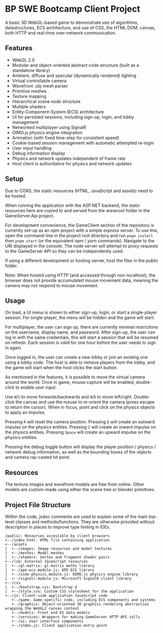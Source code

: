 # BP SWE Bootcamp Client Project

A basic 3D WebGL-based game to demonstrate use of algorithms, datastructures, ECS architecture, and use of CSS, the HTML
DOM, canvas, both HTTP and real-time over-network communication.

## Features

- WebGL 2.0
- Modular and object-oriented abstract code structure (built as a standalone library)
- Ambient, diffuse and specular (dynamically rendered) lighting
- Virtual controllable camera
- Wavefront .obj mesh parser
- Primitive meshes
- Texture mapping
- Hierarchical scene node structure
- Multiple shaders
- Entity-Component-System (ECS) architecture
- UI for persisted sessions, including sign-up, login, and lobby management
- Networked multiplayer using SignalR
- OIMO.js physics engine integration
- Animation (with fixed time-step for consistent speed)
- Cookie-based session management with automatic attempted re-login
- User input handling
- Debug information display
- Physics and network updates independent of frame rate
- Host client is authoritative for physics and network updates

## Setup

Due to CORS, the static resources (HTML, JavaScript and assets) need to be hosted.

When running the application with the ASP.NET backend, the static resources here are copied to and served from the
_wwwroot_ folder in the GameServer.Api project.

For development convenience, the GameClient section of the repository is currently set-up as an _npm_ project with a
simple _express_ server.
To use this, open the command-line in the project root directory and run `pnpm install` then `pnpm start` (or the
equivalent _npm_ / _yarn_ commands).
Navigate to the URI displayed in the console.
The node server will attempt to proxy requests to the GameServer API so they can be independently used.

If using a different development or hosting server, host the files in the _public_ folder.

Note: When hosted using HTTP (and accessed through non-localhost), the browser does not provide accumulated mouse
movement data, meaning the camera may not respond to mouse movement.

## Usage

On load, a UI menu is shown to either sign-up, login, or start a single-player session.
For single-player, the menu will be hidden and the game will start.

For multiplayer, the user can sign up, there are currently minimal restrictions on the username, display name, and
password.
After sign-up, the user can log in with the same credentials, this will start a session that will be resumed on refresh.
Each session is valid for one hour before the user needs to sign in again.

Once logged in, the user can create a new lobby or join an existing one using a lobby code.
The host is able to remove players from the lobby, and the game will start when the host clicks the start button.

As mentioned in the features, it is possible to move the virtual camera around the world.
Once in game, mouse capture will be enabled, double-click to enable user input.

Use `W`/`S` to move forwards/backwards and `A`/`D` to move left/right.
Double-click the canvas and use the mouse to re-orient the camera (press escape to return the cursor).
When in focus, point and click on the physics objects to apply an impulse.

Pressing `R` will reset the camera position.
Pressing `E` will create an outward impulse on the physics entities.
Pressing `I` will create an inward impulse on the physics entities.
Pressing `Space` will create an upward impulse on the physics entities.

Pressing the debug toggle button will display the player position / physics / network debug information, as well as the
bounding boxes of the objects and camera ray-casted hit point.

## Resources

The texture images and wavefront models are free from online.
Other models are custom-made using either the scene tree or blender primitives.

## Project File Structure

Within the code, jsdoc comments are used to explain some of the main top-level classes and methods/functions.
They are otherwise provided without description in places to improve type hinting in IDEs.

```
/public: Resources accessible by client browsers
+--/index.html: HTML file containing application
+--/assets
|  +--/images: Image resources and model textures
|  +--/meshes: Model meshes
|  +--/shaders: Vertex and fragment shader pairs
+--/lib: External JavaScript resources
|  +--/gl-matrix: gl-matrix maths library
|  +--/ape-ecs.module.js: APE ECS library
|  +--/oimo-physics.module.js: OIMO.js physics engine library
|  +--/signalr.module.js: Microsoft SignalR client library
+--/css
|  +--/bootstrap.css: Bootstrap 4
|  +--/style.css: Custom CSS stylesheet for the application
+--/js: Client-side application JavaScript code
   +--/game: Game-specific code, including ECS components and systems
   +--/graphics: Object-oriented 3D graphics rendering abstraction wrapping the WebGL2 canvas context
   +--/models: Front end UI data models
   +--/services: Wrappers for making GameServer HTTP API calls
   +--/ui: User interface components
   +--/index.js: Client application entry point
```
